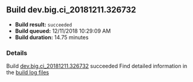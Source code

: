 ## Build dev.big.ci_20181211.326732
- **Build result:** `succeeded`
- **Build queued:** 12/11/2018 10:29:09 AM
- **Build duration:** 14.75 minutes
### Details
Build [dev.big.ci_20181211.326732](https://winappstudio.visualstudio.com/web/build.aspx?pcguid=a4ef43be-68ce-4195-a619-079b4d9834c2&builduri=vstfs%3a%2f%2f%2fBuild%2fBuild%2f26732) succeeded
Find detailed information in the [build log files](https://uwpctdiags.blob.core.windows.net/buildlogs/dev.big.ci_20181211.326732_logs.zip)
